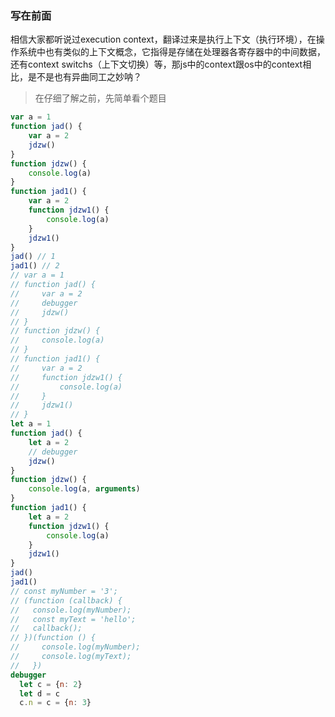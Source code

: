 ### 写在前面
相信大家都听说过execution context，翻译过来是执行上下文（执行环境），在操作系统中也有类似的上下文概念，它指得是存储在处理器各寄存器中的中间数据，还有context switchs（上下文切换）等，那js中的context跟os中的context相比，是不是也有异曲同工之妙呐？

>在仔细了解之前，先简单看个题目
```js
var a = 1
function jad() {
    var a = 2
    jdzw()
}
function jdzw() {
    console.log(a)
}
function jad1() {
    var a = 2
    function jdzw1() {
        console.log(a)
    }
    jdzw1()
}
jad() // 1
jad1() // 2
// var a = 1
// function jad() {
//     var a = 2
//     debugger
//     jdzw()
// }
// function jdzw() {
//     console.log(a)
// }
// function jad1() {
//     var a = 2
//     function jdzw1() {
//         console.log(a)
//     }
//     jdzw1()
// }
let a = 1
function jad() {
    let a = 2
    // debugger
    jdzw()
}
function jdzw() {
    console.log(a, arguments)
}
function jad1() {
    let a = 2
    function jdzw1() {
        console.log(a)
    }
    jdzw1()
}
jad()
jad1()
// const myNumber = '3';
// (function (callback) {
//   console.log(myNumber);
//   const myText = 'hello';
//   callback();
// })(function () {
//     console.log(myNumber);
//     console.log(myText);
//   })
debugger
  let c = {n: 2}
  let d = c 
  c.n = c = {n: 3}
```